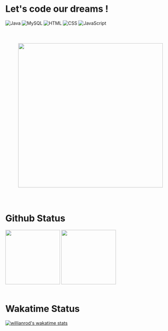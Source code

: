 # Let's code our dreams !
![Java](https://camo.githubusercontent.com/e17e119d8c9bb34ac9710be65d35d52a7e04cc260476760305525204df5f34b0/68747470733a2f2f696d672e736869656c64732e696f2f62616467652f2d4a6176612d3030373339363f7374796c653d666c61742d737175617265266c6f676f3d6a617661)
![MySQL](https://camo.githubusercontent.com/4eade77f6242a74645c408f1cc48b4c05f3c7c8a74d0bf15c2a1e259e4d357d9/68747470733a2f2f696d672e736869656c64732e696f2f62616467652f2d4d7953514c2d3434373941313f7374796c653d666c61742d737175617265266c6f676f3d6d7973716c266c6f676f436f6c6f723d7768697465)
![HTML](https://camo.githubusercontent.com/0c3a16a22ae058cfe38a06dc9ea16404cf006409262f547c9ccfa3ec8b30f71e/68747470733a2f2f696d672e736869656c64732e696f2f62616467652f2d48544d4c352d4533344632363f7374796c653d666c61742d737175617265266c6f676f3d68746d6c35266c6f676f436f6c6f723d7768697465)
![CSS](https://camo.githubusercontent.com/2435c2a64789b8a71c701a1a593b4a6e6869789bfb0626e515dc2a6b6dffa6c5/68747470733a2f2f696d672e736869656c64732e696f2f62616467652f2d435353332d3135373242363f7374796c653d666c61742d737175617265266c6f676f3d63737333)
![JavaScript](https://camo.githubusercontent.com/cf1a0ef083a2372d7f66b4691d5d25bfd8c098f42871e8da90edb1f32ed187c4/68747470733a2f2f696d672e736869656c64732e696f2f62616467652f2d4a6176615363726970742d626c61636b3f7374796c653d666c61742d737175617265266c6f676f3d6a617661736372697074)

<img style="margin: 40px 40px" align="center" width="450px" src="https://24.media.tumblr.com/ab74ab8bd821408dc5a19ec896e9c397/tumblr_muhnwnG9Or1s6pappo1_500.gif">

# Github Status
<div align="left">
<img height="170em" src="https://github-readme-stats.vercel.app/api/top-langs/?username=robertvitoriano&exclude_repo=KNN-Image-Classification&show_icons=true&hide_border=true&layout=compact&langs_count=8&theme=tokyonight"/>	
<img height="170em" src="https://github-readme-stats.vercel.app/api?username=robertvitoriano&show_icons=true&hide_border=true&count_private=true&include_all_commits=true&theme=tokyonight" />
</div><br>	

# Wakatime Status
[![willianrod's wakatime stats](https://github-readme-stats.vercel.app/api/wakatime?username=robertvitoriano)](https://github.com/anuraghazra/github-readme-stats)
